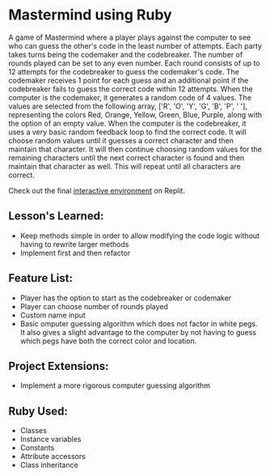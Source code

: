 <h1>Mastermind using Ruby</h1>

<p>A game of Mastermind where a player plays against the computer to see who can guess the other's code in the least number of attempts. Each party takes turns being the codemaker and the codebreaker. The number of rounds played can be set to any even number. Each round consists of up to 12 attempts for the codebreaker to guess the codemaker's code. The codemaker receives 1 point for each guess and an additional point if the codebreaker fails to guess the correct code within 12 attempts. When the computer is the codemaker, it generates a random code of 4 values. The values are selected from the following array, ['R', 'O', 'Y', 'G', 'B', 'P', ' '], representing the colors Red, Orange, Yellow, Green, Blue, Purple, along with the option of an empty value. When the computer is the codebreaker, it uses a very basic random feedback loop to find the correct code. It will choose random values until it guesses a correct character and then maintain that character. It will then continue choosing random values for the remaining characters until the next correct character is found and then maintain that character as well. This will repeat until all characters are correct.</p>

<p>Check out the final <a href='https://replit.com/@michaeljchong/mastermind?v=1'>interactive environment</a> on Replit.</p>

<h2>Lesson's Learned:</h2>
<ul>
    <li>Keep methods simple in order to allow modifying the code logic without having to rewrite larger methods</li>
    <li>Implement first and then refactor</li>
</ul>

<h2>Feature List:</h2>
<ul>
    <li>Player has the option to start as the codebreaker or codemaker</li>
    <li>Player can choose number of rounds played</li>
    <li>Custom name input</li>
    <li>Basic omputer guessing algorithm which does not factor in white pegs. It also gives a slight advantage to the computer by not having to guess which pegs have both the correct color and location.</li>
</ul>

<h2>Project Extensions:</h2>
<ul>
    <li>Implement a more rigorous computer guessing algorithm</li>
</ul>

<h2>Ruby Used:</h2>
<ul>
    <li>Classes</li>
    <li>Instance variables</li>
    <li>Constants</li>
    <li>Attribute accessors</li>
    <li>Class inheritance</li>
</ul>
